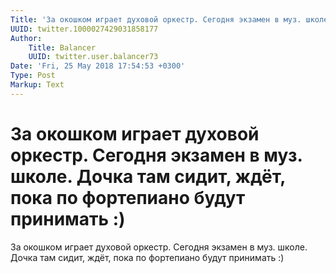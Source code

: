 ```yaml
---
Title: 'За окошком играет духовой оркестр. Сегодня экзамен в муз. школе. Дочка там сидит, ждёт, пока по фортепиано будут принимать :)'
UUID: twitter.1000027429031858177
Author:
    Title: Balancer
    UUID: twitter.user.balancer73
Date: 'Fri, 25 May 2018 17:54:53 +0300'
Type: Post
Markup: Text
---
```


# За окошком играет духовой оркестр. Сегодня экзамен в муз. школе. Дочка там сидит, ждёт, пока по фортепиано будут принимать :)

За окошком играет духовой оркестр. Сегодня экзамен в муз.
школе. Дочка там сидит, ждёт, пока по фортепиано будут
принимать :)